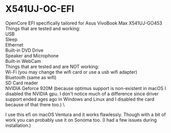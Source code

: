 # X541UJ-OC-EFI
OpenCore EFI specifically tailored for Asus VivoBook Max X541UJ-GO453 \
Things that are tested and working: \
USB \
Sleep \
Ethernet \
Built-in DVD Drive \
Speaker and Microphone \
Built-in WebCam \
Things that are tested and are NOT working: \
Wi-Fi (you may change the wifi card or use a usb wifi adapter) \
Bluetooth (same as wifi) \
SD Card reader \
NVIDIA Geforce 920M (because optimus support is non-existent in macOS I disabled the NVIDIA gpu. I don't notice much of a difference since driver support ended ages ago in Windows and Linux and I disabled the card because of that there too.) \

I use this efi on macOS Ventura and it works flawlessly. Though with a bit of work you can probably use it on Sonoma too. (I had a few issues during installation.)
